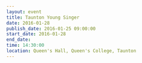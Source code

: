 ```yaml
---
layout: event
title: Taunton Young Singer
date: 2016-01-28
publish_date: 2016-01-25 09:00:00
start_date: 2016-01-28
end_date: 
time: 14:30:00
location: Queen's Hall, Queen's College, Taunton
---
```


